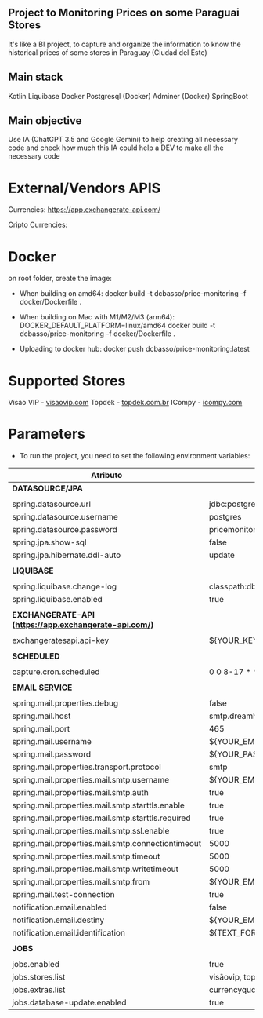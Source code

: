 ## Project to Monitoring Prices on some Paraguai Stores

It's like a BI project, to capture and organize the information to know the historical prices of some stores in Paraguay (Ciudad del Este)

## Main stack

Kotlin
Liquibase
Docker
Postgresql (Docker)
Adminer (Docker)
SpringBoot

## Main objective

Use IA (ChatGPT 3.5 and Google Gemini) to help creating all necessary code and check how much this IA could help a DEV to make all the necessary code

# External/Vendors APIS

Currencies:
https://app.exchangerate-api.com/

Cripto Currencies:

# Docker

on root folder, create the image:
- When building on amd64:
docker build -t dcbasso/price-monitoring -f docker/Dockerfile .

- When building on Mac with M1/M2/M3 (arm64):
DOCKER_DEFAULT_PLATFORM=linux/amd64 docker build -t dcbasso/price-monitoring -f docker/Dockerfile .

- Uploading to docker hub:
docker push dcbasso/price-monitoring:latest

# Supported Stores

Visão VIP - [visaovip.com](https://visaovip.com/)
Topdek - [topdek.com.br](https://www.topdek.com.br/br)
ICompy - [icompy.com](https://icompy.com/)

# Parameters

- To run the project, you need to set the following environment variables:

| Atributo                                      | Valor Padrão                                          |
|-----------------------------------------------|-------------------------------------------------------|
| **DATASOURCE/JPA**                            |                                                       |
|                                               |                                                       |
| spring.datasource.url                        | jdbc:postgresql://localhost:5432/pricemonitoring_test |
| spring.datasource.username                   | postgres                                              |
| spring.datasource.password                   | pricemonitoring                                       |
| spring.jpa.show-sql                          | false                                                 |
| spring.jpa.hibernate.ddl-auto                | update                                                |
|                                               |                                                       |
| **LIQUIBASE**                                 |                                                       |
|                                               |                                                       |
| spring.liquibase.change-log                  | classpath:db/liquibase-changelog.xml                  |
| spring.liquibase.enabled                     | true                                                  |
|                                               |                                                       |
| **EXCHANGERATE-API (https://app.exchangerate-api.com/)** |                                                       |
|                                               |                                                       |
| exchangeratesapi.api-key                     | ${YOUR_KEY}                                           |
|                                               |                                                       |
| **SCHEDULED**                                 |                                                       |
|                                               |                                                       |
| capture.cron.scheduled                       | 0 0 8-17 * * *                                        |
|                                               |                                                       |
| **EMAIL SERVICE**                             |                                                       |
|                                               |                                                       |
| spring.mail.properties.debug                 | false                                                 |
| spring.mail.host                             | smtp.dreamhost.com                                    |
| spring.mail.port                             | 465                                                   |
| spring.mail.username                         | ${YOUR_EMAIL}                                         |
| spring.mail.password                         | ${YOUR_PASSWORD}                                      |
| spring.mail.properties.transport.protocol   | smtp                                                  |
| spring.mail.properties.mail.smtp.username   | ${YOUR_EMAIL}                                         |
| spring.mail.properties.mail.smtp.auth       | true                                                  |
| spring.mail.properties.mail.smtp.starttls.enable | true                                                  |
| spring.mail.properties.mail.smtp.starttls.required | true                                                  |
| spring.mail.properties.mail.smtp.ssl.enable | true                                                  |
| spring.mail.properties.mail.smtp.connectiontimeout | 5000                                                  |
| spring.mail.properties.mail.smtp.timeout   | 5000                                                  |
| spring.mail.properties.mail.smtp.writetimeout | 5000                                                  |
| spring.mail.properties.mail.smtp.from      | ${YOUR_EMAIL}                                         |
| spring.mail.test-connection                  | true                                                  |
| notification.email.enabled                   | false                                                 |
| notification.email.destiny                   | ${YOUR_EMAIL_DESTINY}                                 |
| notification.email.identification            | ${TEXT_FOR_ENV_IDENTIFICATION}                        |
|                                               |                                                       |
| **JOBS**                                      |                                                       |
|                                               |                                                       |
| jobs.enabled                                 | true                                                  |
| jobs.stores.list                             | visãovip, topdek                                      |
| jobs.extras.list                             | currencyquote                                         |
| jobs.database-update.enabled                 | true                                                  |
